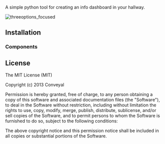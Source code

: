 A simple python tool for creating an info dashboard in your hallway.

![threeoptions_focused](https://dl.dropboxusercontent.com/u/2193334/Screenshot_Flurview.png)


## Installation

### Components


## License

The MIT License (MIT)

Copyright (c) 2013 Conveyal

Permission is hereby granted, free of charge, to any person obtaining a copy of
this software and associated documentation files (the "Software"), to deal in
the Software without restriction, including without limitation the rights to
use, copy, modify, merge, publish, distribute, sublicense, and/or sell copies of
the Software, and to permit persons to whom the Software is furnished to do so,
subject to the following conditions:

The above copyright notice and this permission notice shall be included in all
copies or substantial portions of the Software.

